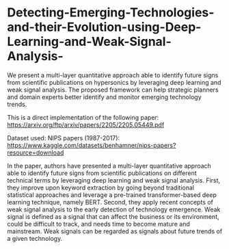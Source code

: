 # Detecting-Emerging-Technologies-and-their-Evolution-using-Deep-Learning-and-Weak-Signal-Analysis-
We present a multi-layer quantitative approach able to identify future signs from scientific publications on hypersonics by leveraging deep learning and weak signal analysis. The proposed framework can help strategic planners and domain experts better identify and monitor emerging technology trends.

This is a direct implementation of the following paper: https://arxiv.org/ftp/arxiv/papers/2205/2205.05449.pdf 

Dataset used: NIPS papers (1987-2017): https://www.kaggle.com/datasets/benhamner/nips-papers?resource=download

In the paper, authors have presented a multi-layer quantitative approach able to identify
future signs from scientific publications on different technical terms by leveraging deep
learning and weak signal analysis. First, they improve upon keyword extraction by going
beyond traditional statistical approaches and leverage a pre-trained transformer-based
deep learning technique, namely BERT. Second, they apply recent concepts of weak signal
analysis to the early detection of technology emergence. Weak signal is defined as a signal
that can affect the business or its environment, could be difficult to track, and needs time to
become mature and mainstream. Weak signals can be regarded as signals about future
trends of a given technology.
